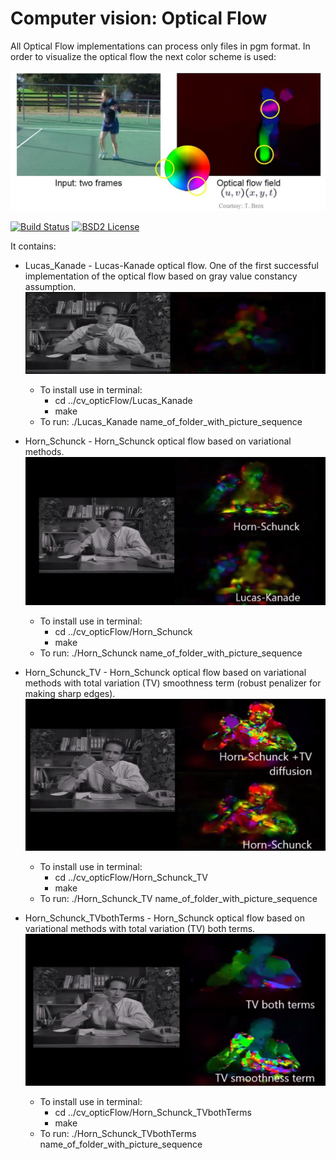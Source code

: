 Computer vision: Optical Flow
====================================================
All Optical Flow implementations can process only files in pgm format.
In order to visualize the optical flow the next color scheme is used:
<p align="center">
  <img src="https://github.com/Dtananaev/cv_opticFlow/blob/master/pictures/Color_scheme.JPG" width="700"/>
</p>


[![Build Status](https://travis-ci.org/Dtananaev/cv_filters.svg?branch=master)](https://travis-ci.org/Dtananaev/cv_filters)
[![BSD2 License](http://img.shields.io/badge/license-BSD2-brightgreen.svg)](https://github.com/Dtananaev/cv_opticFlow/blob/master/LICENSE.md) 
     
It contains:

* Lucas_Kanade - Lucas-Kanade optical flow. One of the first successful implementation of the optical flow based on gray value constancy assumption. 
 [![Lucas_Kanade](https://github.com/Dtananaev/cv_opticFlow/blob/master/pictures/Lucas_Kanade.JPG)](https://www.youtube.com/watch?v=wd3EbR8unJQ)
     * To install use in terminal: 
       * cd ../cv_opticFlow/Lucas_Kanade
       * make
     * To run: ./Lucas_Kanade name_of_folder_with_picture_sequence 
* Horn_Schunck - Horn_Schunck optical flow based on variational methods.
 [![Horn_Schunck](https://github.com/Dtananaev/cv_opticFlow/blob/master/pictures/Horn_Schunck.JPG)](https://www.youtube.com/watch?v=vQioi02NS9A)
     * To install use in terminal: 
       * cd ../cv_opticFlow/Horn_Schunck
       * make
     * To run: ./Horn_Schunck name_of_folder_with_picture_sequence 
     
* Horn_Schunck_TV - Horn_Schunck optical flow based on variational methods with total variation (TV) smoothness term (robust penalizer for making sharp edges).
 [![ Horn_Schunck_TV ](https://github.com/Dtananaev/cv_opticFlow/blob/master/pictures/HS_TV.JPG)](https://www.youtube.com/watch?v=hO7HGA_PFD8)
     * To install use in terminal: 
       * cd ../cv_opticFlow/Horn_Schunck_TV
       * make
     * To run: ./Horn_Schunck_TV name_of_folder_with_picture_sequence 
     
* Horn_Schunck_TVbothTerms - Horn_Schunck optical flow based on variational methods with total variation (TV) both terms.
 [![ Horn_Schunck_TV ](https://github.com/Dtananaev/cv_opticFlow/blob/master/pictures/HS_both.JPG)](https://www.youtube.com/watch?v=bse2mM_eRr4)
     * To install use in terminal: 
       * cd ../cv_opticFlow/Horn_Schunck_TVbothTerms
       * make
     * To run: ./Horn_Schunck_TVbothTerms name_of_folder_with_picture_sequence 
